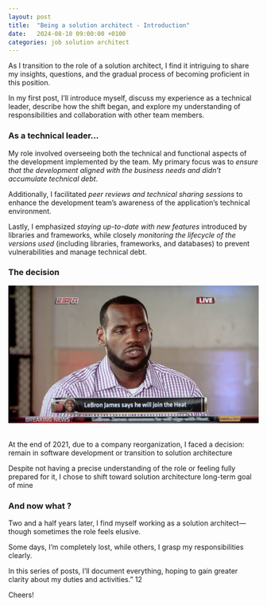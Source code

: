 ```yaml
---
layout: post
title:  "Being a solution architect - Introduction"
date:   2024-08-10 09:00:00 +0100
categories: job solution architect
---
```


As I transition to the role of a solution architect, I find it intriguing to share my insights, questions, and the gradual process of becoming proficient in this position.

In my first post, I’ll introduce myself, discuss my experience as a technical leader, describe how the shift began, and explore my understanding of responsibilities and collaboration with other team members.

### As a technical leader...

My role involved overseeing both the technical and functional aspects of the development implemented by the team. My primary focus was to *ensure that the development aligned with the business needs and didn’t accumulate technical debt*.

Additionally, I facilitated *peer reviews and technical sharing sessions* to enhance the development team’s awareness of the application’s technical environment.

Lastly, I emphasized *staying up-to-date with new features* introduced by libraries and frameworks, while closely *monitoring the lifecycle of the versions used* (including libraries, frameworks, and databases) to prevent vulnerabilities and manage technical debt.

### The decision

![image](/assets/2024-08-11-being-a-solution-architect-introduction/the-decision-lebron-james.jpeg)

<br/>
At the end of 2021, due to a company reorganization, I faced a decision: remain in software development or transition to solution architecture

Despite not having a precise understanding of the role or feeling fully prepared for it, I chose to shift toward solution architecture long-term goal of mine

### And now what ?

Two and a half years later, I find myself working as a solution architect—though sometimes the role feels elusive. 

Some days, I’m completely lost, while others, I grasp my responsibilities clearly. 

In this series of posts, I’ll document everything, hoping to gain greater clarity about my duties and activities.” 12

Cheers!